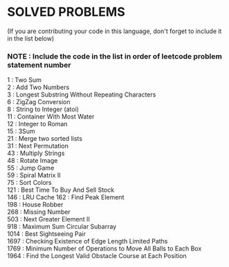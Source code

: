 # SOLVED PROBLEMS
(If you are contributing your code in this language, don't forget to include it in the list below)<br>
### NOTE : Include the code in the list in order of leetcode problem statement number

1 : Two Sum<br>
2 : Add Two Numbers<br>
3 : Longest Substring Without Repeating Characters<br>
6 : ZigZag Conversion<br>
8 : String to Integer (atoi)<br>
11 : Container With Most Water<br>
12 : Integer to Roman<br>
15 : 3Sum<br>
21 : Merge two sorted lists<br>
31 : Next Permutation<br>
43 : Multiply Strings<br> 
48 : Rotate Image<br>
55 : Jump Game<br>
59 : Spiral Matrix II<br>
75 : Sort Colors<br>
121 : Best Time To Buy And Sell Stock<br>
146 : LRU Cache
162 : Find Peak Element<br>
198 : House Robber<br>
268 : Missing Number<br>
503 : Next Greater Element II<br>
918 : Maximum Sum Circular Subarray<br>
1014 : Best Sightseeing Pair<br>
1697 : Checking Existence of Edge Length Limited Paths<br>
1769 : Minimum Number of Operations to Move All Balls to Each Box<br>
1964 : Find the Longest Valid Obstacle Course at Each Position<br>
